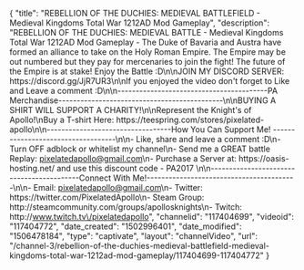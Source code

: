 {
    "title": "REBELLION OF THE DUCHIES: MEDIEVAL BATTLEFIELD  - Medieval Kingdoms Total War 1212AD Mod Gameplay",
    "description": "REBELLION OF THE DUCHIES: MEDIEVAL BATTLE - Medieval Kingdoms Total War 1212AD Mod Gameplay - The Duke of Bavaria and Austra have formed an alliance to take on the Holy Roman Empire. The Empire may be out numbered but they pay for mercenaries to join the fight! The future of the Empire is at stake! Enjoy the Battle :D\n\nJOIN MY DISCORD SERVER: https:\/\/discord.gg\/JjR7UR3\n\nIf you enjoyed the video don't forget to Like and Leave a comment :D\n\n-----------------------------------------PA Merchandise---------------------------------------------\n\nBUYING A SHIRT WILL SUPPORT A CHARITY!\n\nRepresent the Knight's of Apollo!\nBuy a T-shirt Here: https:\/\/teespring.com\/stores\/pixelated-apollo\n\n----------------------------------How You Can Support Me! -----------------------------------\n\n- Like, share and leave a comment :D\n- Turn OFF adblock or whitelist my channel\n- Send me a GREAT battle Replay: pixelatedapollo@gmail.com\n- Purchase a Server at: https:\/\/oasis-hosting.net\/ and use this discount code - PA2017 \n\n------------------------------------------Connect With Me!-----------------------------------------\n\n- Email: pixelatedapollo@gmail.com\n- Twitter: https:\/\/twitter.com\/PixelatedApollo\n- Steam Group:  http:\/\/steamcommunity.com\/groups\/apollosknights\n- Twitch: http:\/\/www.twitch.tv\/pixelatedapollo",
    "channelid": "117404699",
    "videoid": "117404772",
    "date_created": "1502996401",
    "date_modified": "1506478184",
    "type": "captivate",
    "layout": "channelVideo",
    "url": "\/channel-3\/rebellion-of-the-duchies-medieval-battlefield-medieval-kingdoms-total-war-1212ad-mod-gameplay\/117404699-117404772"
}